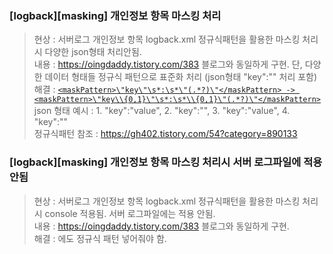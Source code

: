 ### [logback][masking] 개인정보 항목 마스킹 처리
> 현상 : 서버로그 개인정보 항목 logback.xml 정규식패턴을 활용한 마스킹 처리시 다양한 json형태 처리안됨.  
> 내용 : https://oingdaddy.tistory.com/383 블로그와 동일하게 구현. 단, 다양한 데이터 형태들 정규식 패턴으로 표준화 처리 (json형태 "key":"" 처리 포함)   
> 해결 : [`<maskPattern>\"key\"\s*:\s*\"(.*?)\"</maskPattern> -> <maskPattern>\"key\\{0,1}\"\s*:\s*\\{0,1}\"(.*?)\"</maskPattern>`]()  
> json 형태 예시 : 1. "key":"value", 2. "key":"", 3. \"key\":\"value\", 4. \"key\":\"\"  
> 정규식패턴 참조 : https://gh402.tistory.com/54?category=890133 


### [logback][masking] 개인정보 항목 마스킹 처리시 서버 로그파일에 적용 안됨
> 현상 : 서버로그 개인정보 항목 logback.xml 정규식패턴을 활용한 마스킹 처리시 console 적용됨. 서버 로그파일에는 적용 안됨.  
> 내용 : https://oingdaddy.tistory.com/383 블로그와 동일하게 구현.     
> 해결 : <appener name="file">에도 <maskPattern>정규식 패턴</maskPattern> 넣어줘야 함.

